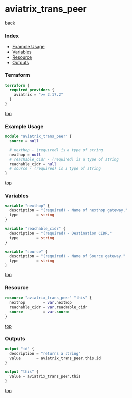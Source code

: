 # aviatrix_trans_peer

[back](../aviatrix.md)

### Index

- [Example Usage](#example-usage)
- [Variables](#variables)
- [Resource](#resource)
- [Outputs](#outputs)

### Terraform

```terraform
terraform {
  required_providers {
    aviatrix = ">= 2.17.2"
  }
}
```

[top](#index)

### Example Usage

```terraform
module "aviatrix_trans_peer" {
  source = null

  # nexthop - (required) is a type of string
  nexthop = null
  # reachable_cidr - (required) is a type of string
  reachable_cidr = null
  # source - (required) is a type of string
}
```

[top](#index)

### Variables

```terraform
variable "nexthop" {
  description = "(required) - Name of nexthop gateway."
  type        = string
}

variable "reachable_cidr" {
  description = "(required) - Destination CIDR."
  type        = string
}

variable "source" {
  description = "(required) - Name of Source gateway."
  type        = string
}
```

[top](#index)

### Resource

```terraform
resource "aviatrix_trans_peer" "this" {
  nexthop        = var.nexthop
  reachable_cidr = var.reachable_cidr
  source         = var.source
}
```

[top](#index)

### Outputs

```terraform
output "id" {
  description = "returns a string"
  value       = aviatrix_trans_peer.this.id
}

output "this" {
  value = aviatrix_trans_peer.this
}
```

[top](#index)